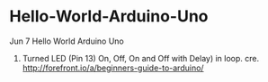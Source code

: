 # Hello-World-Arduino-Uno

Jun 7
Hello World Arduino Uno
1) Turned LED (Pin 13) On, Off, On and Off with Delay) in loop.
cre. http://forefront.io/a/beginners-guide-to-arduino/
